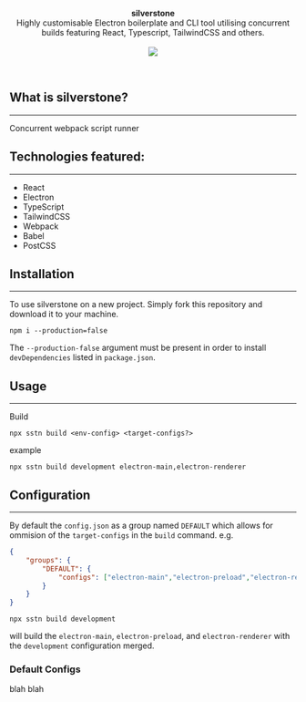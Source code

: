 <p align="center">
  <b role="heading" aria-level="1">silverstone</b>
  <br>
  Highly customisable Electron boilerplate and CLI tool utilising concurrent builds featuring React, Typescript, TailwindCSS and others.
  <br><br>
  <a href="https://github.com/jakuski/silverstone"><img src="https://badgen.net/badge/icon/CLI%20Tool?icon=terminal&label"></a>
</p>

<br>

## What is silverstone?
---
Concurrent webpack script runner


## Technologies featured:
---
- React
- Electron
- TypeScript
- TailwindCSS
- Webpack
- Babel
- PostCSS

## Installation
----

To use silverstone on a new project. Simply fork this repository and download it to your machine.

```
npm i --production=false
```

The `--production-false` argument must be present in order to install `devDependencies` listed in `package.json`.

## Usage
---
Build

```
npx sstn build <env-config> <target-configs?>
```
example
```
npx sstn build development electron-main,electron-renderer
```

## Configuration
---
By default the `config.json` as a group named `DEFAULT` which allows for ommision of the `target-configs` in the `build` command. e.g.

```json
{
	"groups": {
		"DEFAULT": {
			"configs": ["electron-main","electron-preload","electron-renderer"]
		}
	}
}
```
```
npx sstn build development
```
will build the `electron-main`, `electron-preload`, and `electron-renderer` with the `development` configuration merged.

### Default Configs

blah blah
